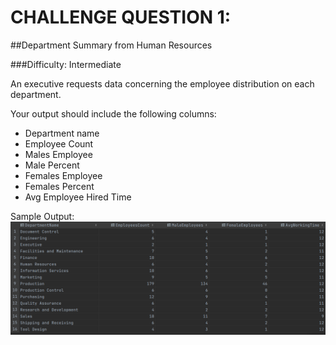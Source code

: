 # CHALLENGE QUESTION 1: 

##Department Summary from Human Resources

###Difficulty: Intermediate

An executive requests data concerning the employee distribution on each department. 

Your output should include the following columns:

* Department name
* Employee Count
* Males Employee
* Male Percent 
* Females Employee
* Females Percent
* Avg Employee Hired Time

Sample Output:
![img_1.png](img_1.png)